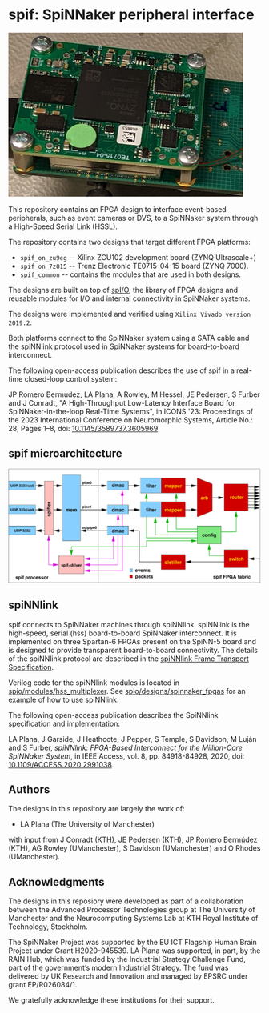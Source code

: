 spif: SpiNNaker peripheral interface
====================================

![SpiNNaker Peripheral Interface](spif.png)

This repository contains an FPGA design to interface event-based peripherals, such as event cameras or DVS, to a SpiNNaker system through a High-Speed Serial Link (HSSL).

The repository contains two designs that target different FPGA platforms:

- `spif_on_zu9eg` -- Xilinx ZCU102 development board (ZYNQ Ultrascale+)
- `spif_on_7z015` -- Trenz Electronic TE0715-04-15 board (ZYNQ 7000).
- `spif_common`   -- contains the modules that are used in both designs.

The designs are built on top of [spI/O](https://github.com/SpiNNakerManchester/spio), the library of FPGA designs and reusable modules for I/O and internal connectivity in SpiNNaker systems.

The designs were implemented and verified using `Xilinx Vivado version 2019.2`.

Both platforms connect to the SpiNNaker system using a SATA cable and the spiNNlink protocol used in SpiNNaker systems for board-to-board interconnect.

The following open-access publication describes the use of spif in a real-time closed-loop control system:

JP Romero Bermudez, LA Plana, A Rowley, M Hessel, JE Pedersen, S Furber and J Conradt, "A High-Throughput Low-Latency Interface Board for SpiNNaker-in-the-loop Real-Time Systems", in ICONS '23: Proceedings of the 2023 International Conference on Neuromorphic Systems, Article No.: 28, Pages 1–8, doi: [10.1145/3589737.3605969](https://doi.org/10.1145/3589737.3605969)


spif microarchitecture
-----------------

![spif microarchitecture](spif_bd.png)


spiNNlink
---------

spif connects to SpiNNaker machines through spiNNlink. spiNNlink is the high-speed, serial (hss) board-to-board SpiNNaker interconnect.  It is implemented on three Spartan-6 FPGAs present on the SpiNN-5 board and is designed to provide transparent board-to-board connectivity. The details of the spiNNlink protocol are described in the [spiNNlink Frame Transport Specification](http://spinnakermanchester.github.io/docs/spiNNlink_frame_transport.pdf).

Verilog code for the spiNNlink modules is located in [spio/modules/hss_multiplexer](https://github.com/SpiNNakerManchester/spio/tree/master/modules/hss_multiplexer). See [spio/designs/spinnaker_fpgas](https://github.com/SpiNNakerManchester/spio/tree/master/designs/spinnaker_fpgas) for an example of how to use spiNNlink.

The following open-access publication describes the SpiNNlink specification and implementation:

LA Plana, J Garside, J Heathcote, J Pepper, S Temple, S Davidson, M Luján and S Furber, *spiNNlink: FPGA-Based Interconnect for the Million-Core SpiNNaker System*, in IEEE Access, vol. 8, pp. 84918-84928, 2020, doi: [10.1109/ACCESS.2020.2991038](https://doi.org/10.1109/ACCESS.2020.2991038).


Authors
-------

The designs in this repository are largely the work of:

* LA Plana (The University of Manchester)

with input from J Conradt (KTH), JE Pedersen (KTH), JP Romero Bermúdez (KTH), AG Rowley (UManchester), S Davidson (UManchester) and O Rhodes (UManchester).


Acknowledgments
---------------

The designs in this reposiory were developed as part of a collaboration between the Advanced Processor Technologies group at The University of Manchester and the Neurocomputing Systems Lab at KTH Royal Institute of Technology, Stockholm.

The SpiNNaker Project was supported by the EU ICT Flagship Human Brain Project under Grant H2020-945539. LA Plana was supported, in part, by the RAIN Hub, which was funded by the Industrial Strategy Challenge Fund, part of the government’s modern Industrial Strategy. The fund was delivered by UK Research and Innovation and managed by EPSRC under grant EP/R026084/1.

We gratefully acknowledge these institutions for their support.
